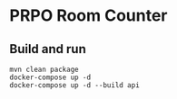 # PRPO Room Counter

## Build and run
```
mvn clean package
docker-compose up -d
docker-compose up -d --build api
```